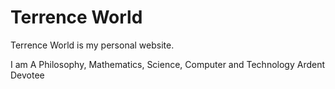 # Terrence World
Terrence World is my personal website.

I am A Philosophy, Mathematics, Science, Computer and Technology Ardent Devotee
